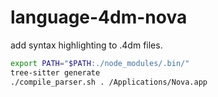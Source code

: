 # language-4dm-nova
add syntax highlighting to .4dm files.

```sh
export PATH="$PATH:./node_modules/.bin/"
tree-sitter generate
./compile_parser.sh . /Applications/Nova.app
```
